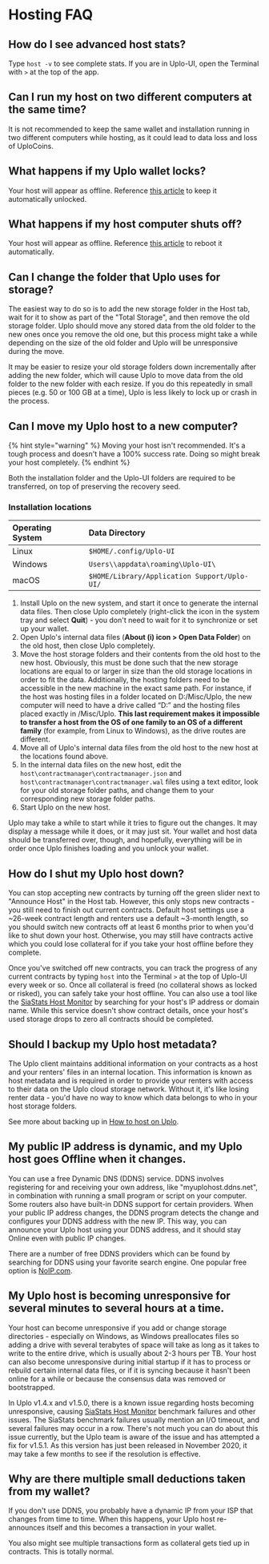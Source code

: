 # Hosting FAQ

## How do I see advanced host stats?

Type `host -v` to see complete stats. If you are in Uplo-UI, open the Terminal with `>` at the top of the app.

## Can I run my host on two different computers at the same time?

It is not recommended to keep the same wallet and installation running in two different computers while hosting, as it could lead to data loss and loss of UploCoins.

## What happens if my Uplo wallet locks?

Your host will appear as offline. Reference [this article](https://github.com/DavidMGilbert/uplo-support-docs/tree/7d49a88dcb3b035d374d7df410f395a22d2df2d1/your-uplo-wallet/for-advanced-users/how-to-automatically-restart-and-unlock-uplo.md) to keep it automatically unlocked.

## What happens if my host computer shuts off?

Your host will appear as offline. Reference [this article](https://github.com/DavidMGilbert/uplo-support-docs/tree/7d49a88dcb3b035d374d7df410f395a22d2df2d1/your-uplo-wallet/for-advanced-users/how-to-automatically-restart-and-unlock-uplo.md) to reboot it automatically.

## Can I change the folder that Uplo uses for storage?

The easiest way to do so is to add the new storage folder in the Host tab, wait for it to show as part of the "Total Storage", and then remove the old storage folder. Uplo should move any stored data from the old folder to the new ones once you remove the old one, but this process might take a while depending on the size of the old folder and Uplo will be unresponsive during the move.

It may be easier to resize your old storage folders down incrementally after adding the new folder, which will cause Uplo to move data from the old folder to the new folder with each resize. If you do this repeatedly in small pieces \(e.g. 50 or 100 GB at a time\), Uplo is less likely to lock up or crash in the process.

## Can I move my Uplo host to a new computer?

{% hint style="warning" %}
Moving your host isn't recommended. It's a tough process and doesn't have a 100% success rate. Doing so might break your host completely.
{% endhint %}

Both the installation folder and the Uplo-UI folders are required to be transferred, on top of preserving the recovery seed.

### Installation locations

| Operating System | Data Directory |
| :--- | :--- |
| Linux | `$HOME/.config/Uplo-UI` |
| Windows | `Users\\appdata\roaming\Uplo-UI\` |
| macOS | `$HOME/Library/Application Support/Uplo-UI/` |

1. Install Uplo on the new system, and start it once to generate the internal data files. Then close Uplo completely \(right-click the icon in the system tray and select **Quit**\) - you don't need to wait for it to synchronize or set up your wallet. 
2. Open Uplo's internal data files \(**About \(i\) icon &gt; Open Data Folder**\) on the old host, then close Uplo completely. 
3. Move the host storage folders and their contents from the old host to the new host. Obviously, this must be done such that the new storage locations are equal to or larger in size than the old storage locations in order to fit the data. Additionally, the hosting folders need to be accessible in the new machine in the exact same path. For instance, if the host was hosting files in a folder located on D:/Misc/Uplo, the new computer will need to have a drive called “D:” and the hosting files placed exactly in /Misc/Uplo. **This last requirement makes it impossible to transfer a host from the OS of one family to an OS of a different family** \(for example, from Linux to Windows\), as the drive routes are different.
4. Move all of Uplo's internal data files from the old host to the new host at the locations found above.
5. In the internal data files on the new host, edit the `host\contractmanager\contractmanager.json` and `host\contractmanager\contractmanager.wal` files using a text editor, look for your old storage folder paths, and change them to your corresponding new storage folder paths. 
6. Start Uplo on the new host.

Uplo may take a while to start while it tries to figure out the changes. It may display a message while it does, or it may just sit. Your wallet and host data should be transferred over, though, and hopefully, everything will be in order once Uplo finishes loading and you unlock your wallet.

## How do I shut my Uplo host down?

You can stop accepting new contracts by turning off the green slider next to "Announce Host" in the Host tab. However, this only stops new contracts - you still need to finish out current contracts. Default host settings use a ~26-week contract length and renters use a default ~3-month length, so you should switch new contracts off at least 6 months prior to when you'd like to shut down your host. Otherwise, you may still have contracts active which you could lose collateral for if you take your host offline before they complete.

Once you've switched off new contracts, you can track the progress of any current contracts by typing `host` into the Terminal `>` at the top of Uplo-UI every week or so. Once all collateral is freed \(no collateral shows as locked or risked\), you can safely take your host offline. You can also use a tool like the [SiaStats Host Monitor](https://uplostats.info/hosts) by searching for your host's IP address or domain name. While this service doesn't show contract details, once your host's used storage drops to zero all contracts should be completed.

## Should I backup my Uplo host metadata?

The Uplo client maintains additional information on your contracts as a host and your renters' files in an internal location. This information is known as host metadata and is required in order to provide your renters with access to their data on the Uplo cloud storage network. Without it, it's like losing renter data - you'd have no way to know which data belongs to who in your host storage folders.

See more about backing up in [How to host on Uplo](https://github.com/DavidMGilbert/uplo-support-docs/tree/7d49a88dcb3b035d374d7df410f395a22d2df2d1/hosting/how-to-host-on-uplo.md#set-up-host-metadata-backups).

## **My public IP address is dynamic, and my Uplo host goes Offline when it changes.**

You can use a free Dynamic DNS \(DDNS\) service. DDNS involves registering for and receiving your own address, like "myuplohost.ddns.net", in combination with running a small program or script on your computer. Some routers also have built-in DDNS support for certain providers. When your public IP address changes, the DDNS program detects the change and configures your DDNS address with the new IP. This way, you can announce your Uplo host using your DDNS address, and it should stay Online even with public IP changes.

There are a number of free DDNS providers which can be found by searching for DDNS using your favorite search engine. One popular free option is [NoIP.com](https://www.noip.com/).

## My Uplo host is becoming unresponsive for several minutes to several hours at a time.

Your host can become unresponsive if you add or change storage directories - especially on Windows, as Windows preallocates files so adding a drive with several terabytes of space will take as long as it takes to write to the entire drive, which is usually about 2-3 hours per TB. Your host can also become unresponsive during initial startup if it has to process or rebuild certain internal data files, or if it is syncing because it hasn't been online for a while or because the consensus data was removed or bootstrapped.

In Uplo v1.4.x and v1.5.0, there is a known issue regarding hosts becoming unresponsive, causing [SiaStats Host Monitor](https://uplostats.info/hosts) benchmark failures and other issues. The SiaStats benchmark failures usually mention an I/O timeout, and several failures may occur in a row. There's not much you can do about this issue currently, but the Uplo team is aware of the issue and has attempted a fix for v1.5.1. As this version has just been released in November 2020, it may take a few months to see if the resolution is effective.

## Why are there multiple small deductions taken from my wallet?

If you don't use DDNS, you probably have a dynamic IP from your ISP that changes from time to time. When this happens, your Uplo host re-announces itself and this becomes a transaction in your wallet.

You also might see multiple transactions form as collateral gets tied up in contracts. This is totally normal.

